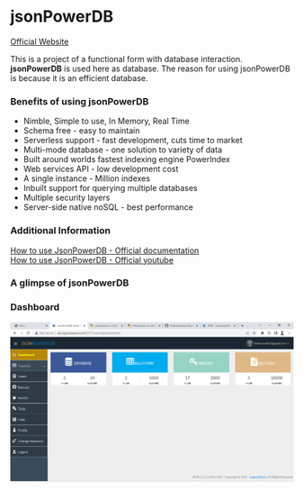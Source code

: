 # jsonPowerDB

[Official Website](https://login2explore.com/)

This is a project of a functional form with database interaction. <strong>jsonPowerDB</strong> is used here as database. The reason for using jsonPowerDB is because it is an efficient database.

### Benefits of using jsonPowerDB

- Nimble, Simple to use, In Memory, Real Time
- Schema free - easy to maintain
- Serverless support - fast development, cuts time to market
- Multi-mode database - one solution to variety of data
- Built around worlds fastest indexing engine PowerIndex
- Web services API - low development cost
- A single instance - Million indexes
- Inbuilt support for querying multiple databases
- Multiple security layers
- Server-side native noSQL - best performance

### Additional Information

[How to use JsonPowerDB - Official documentation](https://login2explore.com/jpdb/docs.html) </br>
[How to use JsonPowerDB - Official youtube](https://www.youtube.com/watch?v=GT8TTtqPloE&t=4s&ab_channel=JsonPowerDB)

### A glimpse of jsonPowerDB
### Dashboard
![Dashboard](https://github.com/ThakurSaad/jsonPowerDB/blob/main/assets/dashboard.png)
